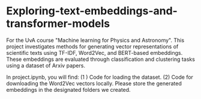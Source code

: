 # Exploring-text-embeddings-and-transformer-models
For the UvA course "Machine learning for Physics and Astronomy". This project investigates methods for generating vector representations of scientific texts using TF-IDF, Word2Vec, and BERT-based embeddings. These embeddings are evaluated through classification and clustering tasks using a dataset of Arxiv papers.

In project.ipynb, you will find: (1 ) Code for loading the dataset. (2) Code for downloading the Word2Vec vectors locally. Please store the generated embeddings in the designated folders we created.